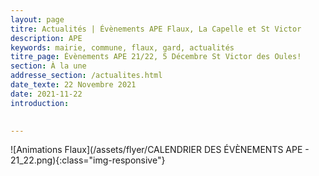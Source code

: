 ```yaml
---
layout: page
titre: Actualités | Évènements APE Flaux, La Capelle et St Victor
description: APE
keywords: mairie, commune, flaux, gard, actualités
titre_page: Évènements APE 21/22, 5 Décembre St Victor des Oules!
section: À la une
addresse_section: /actualites.html
date_texte: 22 Novembre 2021
date: 2021-11-22
introduction: 

  
---
```



![Animations Flaux](/assets/flyer/CALENDRIER DES ÉVÈNEMENTS APE - 21_22.png){:class="img-responsive"}
